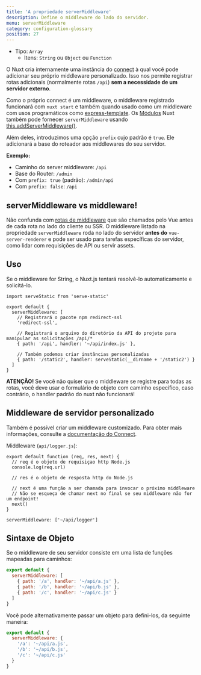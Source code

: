 ```yaml
---
title: 'A propriedade serverMiddleware'
description: Define o middleware do lado do servidor.
menu: serverMiddleware
category: configuration-glossary
position: 27
---
```


- Tipo: `Array`
  - Itens: `String` ou `Object` ou `Function`

O Nuxt cria internamente uma instância do [connect](https://github.com/senchalabs/connect) à qual você pode adicionar seu próprio middleware personalizado. Isso nos permite registrar rotas adicionais (normalmente rotas `/api`) **sem a necessidade de um servidor externo**.

Como o próprio connect é um middleware, o middleware registrado funcionará com `nuxt start` e também quando usado como um middleware com usos programáticos como [express-template](https://github.com/nuxt-community/express-template). Os [Módulos](/guide/modules) Nuxt também pode fornecer `serverMiddleware` usando [this.addServerMiddleware()](/docs/2.x/internals-glossary/internals-module-container#addservermiddleware-middleware).

Além deles, introduzimos uma opção `prefix` cujo padrão é `true`. Ele adicionará a base do roteador aos middlewares do seu servidor.

**Exemplo:**

- Caminho do server middleware: `/api`
- Base do Router: `/admin`
- Com `prefix: true` (padrão): `/admin/api`
- Com `prefix: false`: `/api`

## serverMiddleware vs middleware!

Não confunda com [rotas de middleware](/guide/routing#middleware) que são chamados pelo Vue antes de cada rota no lado do cliente ou SSR. O middleware listado na propriedade `serverMiddleware` roda no lado do servidor **antes do** `vue-server-renderer` e pode ser usado para tarefas específicas do servidor, como lidar com requisições de API ou servir assets.

## Uso

Se o middleware for String, o Nuxt.js tentará resolvê-lo automaticamente e solicitá-lo.

```js{}[nuxt.config.js]
import serveStatic from 'serve-static'

export default {
  serverMiddleware: [
    // Registrará o pacote npm redirect-ssl
    'redirect-ssl',

    // Registrará o arquivo do diretório da API do projeto para manipular as solicitações /api/*
    { path: '/api', handler: '~/api/index.js' },

    // Também podemos criar instâncias personalizadas
    { path: '/static2', handler: serveStatic(__dirname + '/static2') }
  ]
}
```

<p class="Alert Alert--danger">
    <b> ATENÇÃO! </b>
    Se você não quiser que o middleware se registre para todas as rotas, você deve usar o formulário de objeto com caminho específico, caso contrário, o handler padrão do nuxt não funcionará!
</p>

## Middleware de servidor personalizado

Também é possível criar um middleware customizado. Para obter mais informações, consulte a [documentação do Connect](https://github.com/senchalabs/connect#appusefn).

Middleware (`api/logger.js`):

```js{}[api/logger.js]
export default function (req, res, next) {
  // req é o objeto de requisiçao http Node.js
  console.log(req.url)

  // res é o objeto de resposta http do Node.js

  // next é uma função a ser chamada para invocar o próximo middleware
  // Não se esqueça de chamar next no final se seu middleware não for um endpoint!
  next()
}
```

```js{}[nuxt.config.js]
serverMiddleware: ['~/api/logger']
```

## Sintaxe de Objeto

Se o middleware de seu servidor consiste em uma lista de funções mapeadas para caminhos:

```js
export default {
  serverMiddleware: [
    { path: '/a', handler: '~/api/a.js' },
    { path: '/b', handler: '~/api/b.js' },
    { path: '/c', handler: '~/api/c.js' }
  ]
}
```

Você pode alternativamente passar um objeto para defini-los, da seguinte maneira:

```js
export default {
  serverMiddleware: {
    '/a': '~/api/a.js',
    '/b': '~/api/b.js',
    '/c': '~/api/c.js'
  }
}
```
